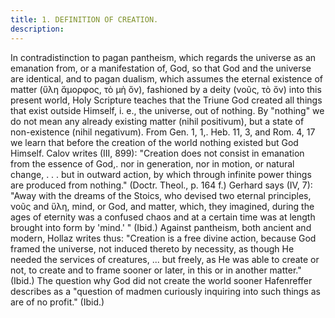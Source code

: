 ```yaml
---
title: 1. DEFINITION OF CREATION.
description: 
---
```


In contradistinction to pagan pantheism, which regards the universe as an emanation from, or a manifestation of, God, so that God and the universe are identical, and to pagan dualism, which assumes the eternal existence of matter (ὕλη ἄμορφος, τὸ μὴ ὄν), fashioned by a deity (νοῦς, τὸ ὄν) into this present world, Holy Scripture teaches that the Triune God created all things that exist outside Himself, i. e., the universe, out of nothing. By "nothing" we do not mean any already existing matter (nihil positivum), but a state of non-existence (nihil negativum). From Gen. 1, 1,. Heb. 11, 3, and Rom. 4, 17 we learn that before the creation of the world nothing existed but God Himself. Calov writes (III, 899): "Creation does not consist in emanation from the essence of God,. nor in generation, nor in motion, or natural change, . . . but in outward action, by which through infinite power things are produced from nothing." (Doctr. Theol., p. 164 f.) Gerhard says (IV, 7): "Away with the dreams of the Stoics, who devised two eternal principles, νοῦς and ὕλη, mind, or God, and matter, which, they imagined, during the ages of eternity was a confused chaos and at a certain time was at length brought into form by 'mind.' " (Ibid.) Against pantheism, both ancient and modern, Hollaz writes thus: "Creation is a free divine action, because God framed the universe, not induced thereto by necessity, as though He needed the services of creatures, ... but freely, as He was able to create or not, to create and to frame sooner or later, in this or in another matter." (Ibid.) The question why God did not create the world sooner Hafenreffer describes as a "question of madmen curiously inquiring into such things as are of no profit." (Ibid.)
